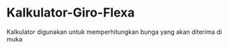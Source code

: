 # Kalkulator-Giro-Flexa
Kalkulator digunakan untuk memperhitungkan bunga yang akan diterima di muka
